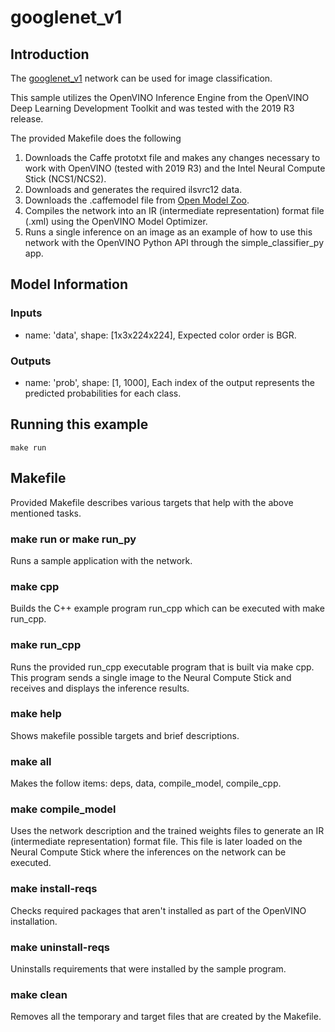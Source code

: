 # googlenet_v1
## Introduction
The [googlenet_v1](https://github.com/opencv/open_model_zoo/blob/master/models/public/googlenet-v1/googlenet-v1.md) network can be used for image classification. 

This sample utilizes the OpenVINO Inference Engine from the OpenVINO Deep Learning Development Toolkit and was tested with the 2019 R3 release.

The provided Makefile does the following

1. Downloads the Caffe prototxt file and makes any changes necessary to work with OpenVINO (tested with 2019 R3) and the Intel Neural Compute Stick (NCS1/NCS2). 
2. Downloads and generates the required ilsvrc12 data.
3. Downloads the .caffemodel file from [Open Model Zoo](https://github.com/opencv/open_model_zoo).
4. Compiles the network into an IR (intermediate representation) format file (.xml) using the OpenVINO Model Optimizer. 
5. Runs a single inference on an image as an example of how to use this network with the OpenVINO Python API through the simple_classifier_py app.

## Model Information
### Inputs
 - name: 'data', shape: [1x3x224x224], Expected color order is BGR.
### Outputs 
 - name: 'prob', shape: [1, 1000], Each index of the output represents the predicted probabilities for each class.

## Running this example
~~~
make run
~~~

## Makefile
Provided Makefile describes various targets that help with the above mentioned tasks.

### make run or make run_py
Runs a sample application with the network.

### make cpp
Builds the C++ example program run_cpp which can be executed with make run_cpp. 

### make run_cpp
Runs the provided run_cpp executable program that is built via make cpp.  This program sends a single image to the Neural Compute Stick and receives and displays the inference results.

### make help
Shows makefile possible targets and brief descriptions. 

### make all
Makes the follow items: deps, data, compile_model, compile_cpp.

### make compile_model
Uses the network description and the trained weights files to generate an IR (intermediate representation) format file.  This file is later loaded on the Neural Compute Stick where the inferences on the network can be executed.  

### make install-reqs
Checks required packages that aren't installed as part of the OpenVINO installation.
 
### make uninstall-reqs
Uninstalls requirements that were installed by the sample program.

### make clean
Removes all the temporary and target files that are created by the Makefile.

